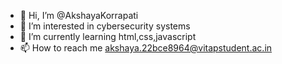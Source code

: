 - 👋 Hi, I’m @AkshayaKorrapati
- 👀 I’m interested in cybersecurity systems
- 🌱 I’m currently learning html,css,javascript
- 📫 How to reach me akshaya.22bce8964@vitapstudent.ac.in

<!---
AkshayaKorrapati/AkshayaKorrapati is a ✨ special ✨ repository because its `README.md` (this file) appears on your GitHub profile.
You can click the Preview link to take a look at your changes.
--->
